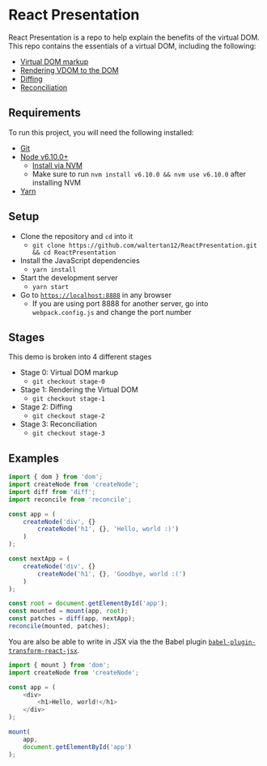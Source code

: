 # React Presentation
React Presentation is a repo to help explain the benefits of the virtual DOM. This repo contains the essentials
of a virtual DOM, including the following:
- [Virtual DOM markup](./src/createNode.js)
- [Rendering VDOM to the DOM](./src/dom.js)
- [Diffing](./src/diff.js)
- [Reconciliation](./src/reconcile.js)

## Requirements
To run this project, you will need the following installed:
- [Git](https://git-scm.com/)
- [Node v6.10.0+](https://nodejs.org/en/)
    - [Install via NVM](https://github.com/creationix/nvm)
    - Make sure to run `nvm install v6.10.0 && nvm use v6.10.0` after installing NVM
- [Yarn](https://yarnpkg.com/lang/en/docs/install/)

## Setup
- Clone the repository and `cd` into it
    - `git clone https://github.com/waltertan12/ReactPresentation.git && cd ReactPresentation`
- Install the JavaScript dependencies
    - `yarn install`
- Start the development server
    - `yarn start`
- Go to [`https://localhost:8888`](https://localhost:8888) in any browser
    - If you are using port 8888 for another server, go into `webpack.config.js` and change the port number

## Stages
This demo is broken into 4 different stages
- Stage 0: Virtual DOM markup 
    - `git checkout stage-0`
- Stage 1: Rendering the Virtual DOM
    - `git checkout stage-1`
- Stage 2: Diffing
    - `git checkout stage-2`
- Stage 3: Reconciliation
    - `git checkout stage-3`

## Examples
```javascript
import { dom } from 'dom';
import createNode from 'createNode';
import diff from 'diff';
import reconcile from 'reconcile';

const app = (
    createNode('div', {}
        createNode('h1', {}, 'Hello, world :)')
    )
);

const nextApp = (
    createNode('div', {}
        createNode('h1', {}, 'Goodbye, world :(')
    )
);

const root = document.getElementById('app');
const mounted = mount(app, root);
const patches = diff(app, nextApp);
reconcile(mounted, patches);
```

You are also be able to write in JSX via the the Babel plugin [`babel-plugin-transform-react-jsx`](https://babeljs.io/docs/plugins/transform-react-jsx/).
```javascript
import { mount } from 'dom';
import createNode from 'createNode';

const app = (
    <div>
        <h1>Hello, world!</h1>
    </div>
);

mount(
    app,
    document.getElementById('app')
);
```
